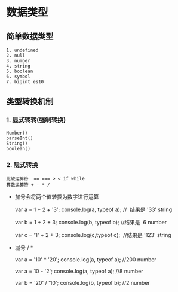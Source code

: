 # 数据类型

## 简单数据类型

    1. undefined
    2. null
    3. number
    4. string
    5. boolean
    6. symbol
    7. bigint es10

## 类型转换机制

### 1. 显式转转(强制转换)

    Number()
    parseInt()
    String()
    boolean()

### 2. 隐式转换

    比较运算符  == === > < if while
    算数运算符 + - * /

- 加号会将两个值转换为数字进行运算

  var a = 1 + 2 + '3';
  console.log(a, typeof a); //  结果是 '33' string

  var b = 1 + 2 + 3;
  console.log(b, typeof b); //结果是  6 number

  var c = '1' + 2 + 3;
  console.log(c,typeof c);  //结果是 '123' string

- 减号 / \*

  var a = '10' \* '20';
  console.log(a, typeof a); //200 number

  var a = 10 - '2';
  console.log(a, typeof a); //8 number

  var b = '20' / '10';
  console.log(b, typeof b); //2 number
